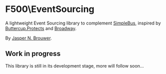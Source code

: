 # F500\EventSourcing

A lightweight Event Sourcing library to complement [SimpleBus][1], inspired by [Buttercup.Protects][2] and [Broadway][3].

By [Jasper N. Brouwer](https://github.com/jaspernbrouwer).

## Work in progress

This library is still in its development stage, more will follow soon...

[1]: https://github.com/SimpleBus
[2]: https://buttercup-php.github.io/protects/
[3]: https://github.com/qandidate-labs/broadway
